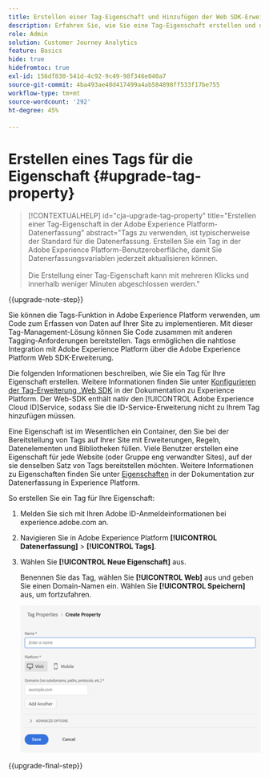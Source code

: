 ```yaml
---
title: Erstellen einer Tag-Eigenschaft und Hinzufügen der Web SDK-Erweiterung
description: Erfahren Sie, wie Sie eine Tag-Eigenschaft erstellen und die Web SDK-Erweiterung hinzufügen
role: Admin
solution: Customer Journey Analytics
feature: Basics
hide: true
hidefromtoc: true
exl-id: 156df830-541d-4c92-9c49-98f346e040a7
source-git-commit: 4ba493ae40d417499a4ab584898ff533f17be755
workflow-type: tm+mt
source-wordcount: '292'
ht-degree: 45%

---
```


# Erstellen eines Tags für die Eigenschaft {#upgrade-tag-property}

<!-- markdownlint-disable MD034 -->

>[!CONTEXTUALHELP]
>id="cja-upgrade-tag-property"
>title="Erstellen einer Tag-Eigenschaft in der Adobe Experience Platform-Datenerfassung"
>abstract="Tags zu verwenden, ist typischerweise der Standard für die Datenerfassung. Erstellen Sie ein Tag in der Adobe Experience Platform-Benutzeroberfläche, damit Sie Datenerfassungsvariablen jederzeit aktualisieren können.<br><br>Die Erstellung einer Tag-Eigenschaft kann mit mehreren Klicks und innerhalb weniger Minuten abgeschlossen werden."

<!-- markdownlint-enable MD034 -->

{{upgrade-note-step}}

Sie können die Tags-Funktion in Adobe Experience Platform verwenden, um Code zum Erfassen von Daten auf Ihrer Site zu implementieren. Mit dieser Tag-Management-Lösung können Sie Code zusammen mit anderen Tagging-Anforderungen bereitstellen. Tags ermöglichen die nahtlose Integration mit Adobe Experience Platform über die Adobe Experience Platform Web SDK-Erweiterung.

Die folgenden Informationen beschreiben, wie Sie ein Tag für Ihre Eigenschaft erstellen. Weitere Informationen finden Sie unter [Konfigurieren der Tag-Erweiterung „Web SDK](https://experienceleague.adobe.com/en/docs/experience-platform/tags/extensions/client/web-sdk/web-sdk-extension-configuration) in der Dokumentation zu Experience Platform. Der Web-SDK enthält nativ den [!UICONTROL Adobe Experience Cloud ID]Service, sodass Sie die ID-Service-Erweiterung nicht zu Ihrem Tag hinzufügen müssen.

Eine Eigenschaft ist im Wesentlichen ein Container, den Sie bei der Bereitstellung von Tags auf Ihrer Site mit Erweiterungen, Regeln, Datenelementen und Bibliotheken füllen. Viele Benutzer erstellen eine Eigenschaft für jede Website (oder Gruppe eng verwandter Sites), auf der sie denselben Satz von Tags bereitstellen möchten. Weitere Informationen zu Eigenschaften finden Sie unter [Eigenschaften](https://experienceleague.adobe.com/en/docs/experience-platform/tags/admin/companies-and-properties) in der Dokumentation zur Datenerfassung in Experience Platform.

So erstellen Sie ein Tag für Ihre Eigenschaft:

1. Melden Sie sich mit Ihren Adobe ID-Anmeldeinformationen bei experience.adobe.com an.

1. Navigieren Sie in Adobe Experience Platform **[!UICONTROL Datenerfassung]** > **[!UICONTROL Tags]**.

1. Wählen Sie **[!UICONTROL Neue Eigenschaft]** aus.

   Benennen Sie das Tag, wählen Sie **[!UICONTROL Web]** aus und geben Sie einen Domain-Namen ein. Wählen Sie **[!UICONTROL Speichern]** aus, um fortzufahren.

   ![Erstellen einer Eigenschaft](assets/create-property.png)

{{upgrade-final-step}}
